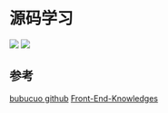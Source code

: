 # 源码学习

![](https://img.shields.io/badge/react-javascript-brightgreen)
![](https://img.shields.io/badge/vue-javascript-brightgreen)

## 参考

[bubucuo github](https://github.com/bubucuo/kkb-react/tree/22%E6%9C%9F)
[Front-End-Knowledges](https://github.com/dennis-jiang/Front-End-Knowledges)
